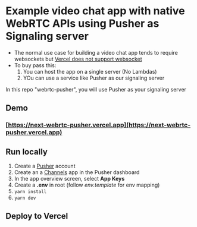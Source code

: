 # Example video chat app with native WebRTC APIs using Pusher as Signaling server

- The normal use case for building a video chat app tends to require websockets but [Vercel does not support websocket](https://vercel.com/support/articles/do-vercel-serverless-functions-support-websocket-connections)
- To buy pass this:
  1. You can host the app on a single server (No Lambdas)
  2. YOu can use a service like Pusher as our signaling server

In this repo "webrtc-pusher", you will use Pusher as your signaling server

## Demo
### [https://next-webrtc-pusher.vercel.app](https://next-webrtc-pusher.vercel.app)

## Run locally
1. Create a [Pusher](https://pusher.com/) account
2. Create an a [Channels](https://pusher.com/channels) app in the Pusher dashboard
3. In the app overview screen, select **App Keys** 
4. Create a **.env** in root (follow *env.template* for env mapping)
5. `yarn install`
6. `yarn dev`

## Deploy to Vercel
